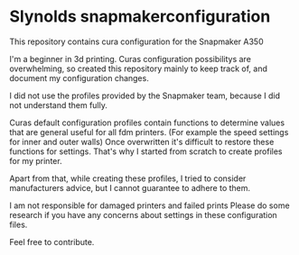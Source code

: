 # Slynolds snapmakerconfiguration

This repository contains cura configuration for the Snapmaker A350

I'm a beginner in 3d printing.
Curas configuration possibilitys are overwhelming, so created this repository mainly to keep track of, and document my configuration changes.

I did not use the profiles provided by the Snapmaker team, because I did not understand them fully.

Curas default configuration profiles contain functions to determine values that are general useful for all fdm printers.
(For example the speed settings for inner and outer walls)
Once overwritten it's difficult to restore these functions for settings. That's why I started from scratch to create profiles for my printer.

Apart from that, while creating these profiles, I tried to consider manufacturers advice, but I cannot guarantee to adhere to them.

I am not responsible for damaged printers and failed prints
Please do some research if you have any concerns about settings in these configuration files.


Feel free to contribute.